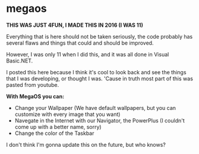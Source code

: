# megaos

**THIS WAS JUST 4FUN, I MADE THIS IN 2016 (I WAS 11)**

Everything that is here should not be taken seriously, the code probably has several flaws and things that could and should be improved.

However, I was only 11 when I did this, and it was all done in Visual Basic.NET.

I posted this here because I think it's cool to look back and see the things that I was developing, or thought I was. 'Cause in truth most part of this was pasted from youtube.



**With MegaOS you can:**

- Change your Wallpaper (We have default wallpapers, but you can customize with every image that you want)
- Navegate in the Internet with our Navigator, the PowerPlus (I couldn't come up with a better name, sorry)
- Change the color of the Taskbar


I don't think I'm gonna update this on the future, but who knows?

